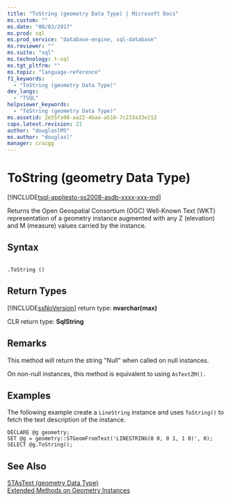 ```yaml
---
title: "ToString (geometry Data Type) | Microsoft Docs"
ms.custom: ""
ms.date: "08/03/2017"
ms.prod: sql
ms.prod_service: "database-engine, sql-database"
ms.reviewer: ""
ms.suite: "sql"
ms.technology: t-sql
ms.tgt_pltfrm: ""
ms.topic: "language-reference"
f1_keywords: 
  - "ToString (geometry Data Type)"
dev_langs: 
  - "TSQL"
helpviewer_keywords: 
  - "ToString (geometry Data Type)"
ms.assetid: 2e55fa98-aa22-4baa-a516-7c233a33e212
caps.latest.revision: 21
author: "douglaslMS"
ms.author: "douglasl"
manager: craigg
---
```

# ToString (geometry Data Type)
[!INCLUDE[tsql-appliesto-ss2008-asdb-xxxx-xxx-md](../../includes/tsql-appliesto-ss2008-asdb-xxxx-xxx-md.md)]

Returns the Open Geospatial Consortium (OGC) Well-Known Text (WKT) representation of a geometry instance augmented with any Z (elevation) and M (measure) values carried by the instance.
  
## Syntax  
  
```  
  
.ToString ()  
```  
  
## Return Types  
 [!INCLUDE[ssNoVersion](../../includes/ssnoversion-md.md)] return type: **nvarchar(max)**  
  
 CLR return type: **SqlString**  
  
## Remarks  
 This method will return the string "Null" when called on null instances.  
  
 On non-null instances, this method is equivalent to using `AsTextZM().`  
  
## Examples  
 The following example create a `LineString` instance and uses `ToString()` to fetch the text description of the instance.  
  
```  
DECLARE @g geometry;  
SET @g = geometry::STGeomFromText('LINESTRING(0 0, 0 1, 1 0)', 0);  
SELECT @g.ToString();  
```  
  
## See Also  
 [STAsText &#40;geometry Data Type&#41;](../../t-sql/spatial-geometry/stastext-geometry-data-type.md)   
 [Extended Methods on Geometry Instances](../../t-sql/spatial-geometry/extended-methods-on-geometry-instances.md)  
  
  

